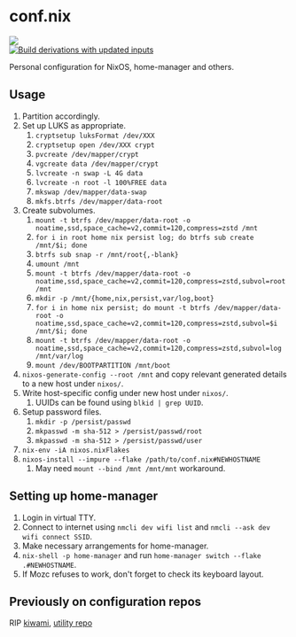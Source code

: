 # conf.nix

[![](https://forthebadge.com/images/badges/no-ragrets.svg)](https://forthebadge.com)  
[![Build derivations with updated inputs](https://github.com/chuahou/conf.nix/actions/workflows/ci.yml/badge.svg)](https://github.com/chuahou/conf.nix/actions/workflows/ci.yml)

Personal configuration for NixOS, home-manager and others.

## Usage

1. Partition accordingly.
1. Set up LUKS as appropriate.
	1. `cryptsetup luksFormat /dev/XXX`
	1. `cryptsetup open /dev/XXX crypt`
	1. `pvcreate /dev/mapper/crypt`
	1. `vgcreate data /dev/mapper/crypt`
	1. `lvcreate -n swap -L 4G data`
	1. `lvcreate -n root -l 100%FREE data`
	1. `mkswap /dev/mapper/data-swap`
	1. `mkfs.btrfs /dev/mapper/data-root`
1. Create subvolumes.
	1. `mount -t btrfs /dev/mapper/data-root -o noatime,ssd,space_cache=v2,commit=120,compress=zstd /mnt`
	1. `for i in root home nix persist log; do btrfs sub create /mnt/$i; done`
	1. `btrfs sub snap -r /mnt/root{,-blank}`
	1. `umount /mnt`
	1. `mount -t btrfs /dev/mapper/data-root -o noatime,ssd,space_cache=v2,commit=120,compress=zstd,subvol=root /mnt`
	1. `mkdir -p /mnt/{home,nix,persist,var/log,boot}`
	1. `for i in home nix persist; do mount -t btrfs /dev/mapper/data-root -o noatime,ssd,space_cache=v2,commit=120,compress=zstd,subvol=$i /mnt/$i; done`
	1. `mount -t btrfs /dev/mapper/data-root -o noatime,ssd,space_cache=v2,commit=120,compress=zstd,subvol=log /mnt/var/log`
	1. `mount /dev/BOOTPARTITION /mnt/boot`
1. `nixos-generate-config --root /mnt` and copy relevant generated details to a
   new host under `nixos/`.
1. Write host-specific config under new host under `nixos/`.
	1. UUIDs can be found using `blkid | grep UUID`.
1. Setup password files.
	1. `mkdir -p /persist/passwd`
	1. `mkpasswd -m sha-512 > /persist/passwd/root`
	1. `mkpasswd -m sha-512 > /persist/passwd/user`
1. `nix-env -iA nixos.nixFlakes`
1. `nixos-install --impure --flake /path/to/conf.nix#NEWHOSTNAME`
	1. May need `mount --bind /mnt /mnt/mnt` workaround.

## Setting up home-manager

1. Login in virtual TTY.
1. Connect to internet using `nmcli dev wifi list` and
   `nmcli --ask dev wifi connect SSID`.
1. Make necessary arrangements for home-manager.
1. `nix-shell -p home-manager` and run
   `home-manager switch --flake .#NEWHOSTNAME`.
1. If Mozc refuses to work, don't forget to check its keyboard layout.

## Previously on configuration repos

RIP [kiwami](https://github.com/chuahou/kiwami),
[utility repo](https://github.com/chuahou/utility>)

